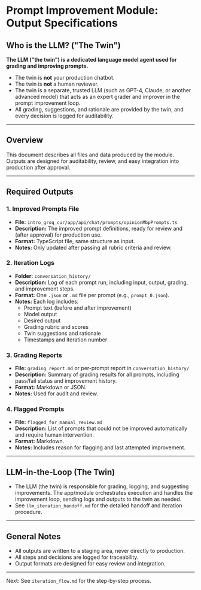 # Prompt Improvement Module: Output Specifications

## Who is the LLM? ("The Twin")

**The LLM ("the twin") is a dedicated language model agent used for grading and improving prompts.**

- The twin is **not** your production chatbot.
- The twin is **not** a human reviewer.
- The twin is a separate, trusted LLM (such as GPT-4, Claude, or another advanced model) that acts as an expert grader and improver in the prompt improvement loop.
- All grading, suggestions, and rationale are provided by the twin, and every decision is logged for auditability.

---

## Overview
This document describes all files and data produced by the module. Outputs are designed for auditability, review, and easy integration into production after approval.

---

## Required Outputs

### 1. Improved Prompts File
- **File:** `intro_groq_cur/app/api/chat/prompts/opinionMbpPrompts.ts`
- **Description:** The improved prompt definitions, ready for review and (after approval) for production use.
- **Format:** TypeScript file, same structure as input.
- **Notes:** Only updated after passing all rubric criteria and review.

### 2. Iteration Logs
- **Folder:** `conversation_history/`
- **Description:** Log of each prompt run, including input, output, grading, and improvement steps.
- **Format:** One `.json` or `.md` file per prompt (e.g., `prompt_0.json`).
- **Notes:** Each log includes:
  - Prompt text (before and after improvement)
  - Model output
  - Desired output
  - Grading rubric and scores
  - Twin suggestions and rationale
  - Timestamps and iteration number

### 3. Grading Reports
- **File:** `grading_report.md` or per-prompt report in `conversation_history/`
- **Description:** Summary of grading results for all prompts, including pass/fail status and improvement history.
- **Format:** Markdown or JSON.
- **Notes:** Used for audit and review.

### 4. Flagged Prompts
- **File:** `flagged_for_manual_review.md`
- **Description:** List of prompts that could not be improved automatically and require human intervention.
- **Format:** Markdown.
- **Notes:** Includes reason for flagging and last attempted improvement.

---

## LLM-in-the-Loop (The Twin)
- The LLM (the twin) is responsible for grading, logging, and suggesting improvements. The app/module orchestrates execution and handles the improvement loop, sending logs and outputs to the twin as needed.
- See `llm_iteration_handoff.md` for the detailed handoff and iteration procedure.

---

## General Notes
- All outputs are written to a staging area, never directly to production.
- All steps and decisions are logged for traceability.
- Output formats are designed for easy review and integration.

---

Next: See `iteration_flow.md` for the step-by-step process.
